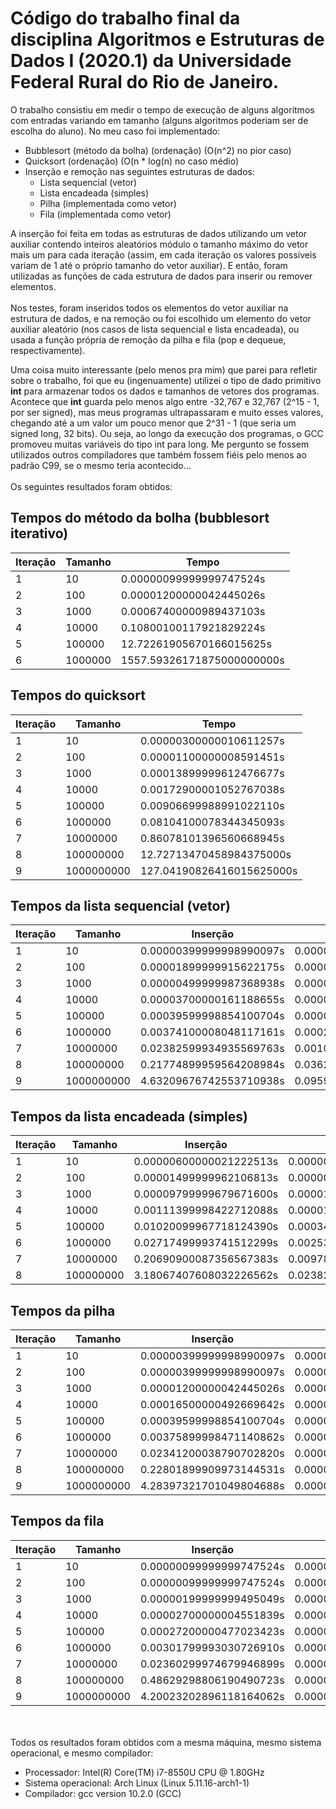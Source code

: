 # Código do trabalho final da disciplina Algoritmos e Estruturas de Dados I (2020.1) da Universidade Federal Rural do Rio de Janeiro.

O trabalho consistiu em medir o tempo de execução de alguns algoritmos com entradas variando em tamanho (alguns algoritmos poderiam ser de escolha do aluno). No meu caso foi implementado:

- Bubblesort (método da bolha) (ordenação) (O(n^2) no pior caso)
- Quicksort (ordenação) (O(n * log(n) no caso médio)
- Inserção e remoção nas seguintes estruturas de dados:
    - Lista sequencial (vetor)
    - Lista encadeada (simples)
    - Pilha (implementada como vetor)
    - Fila (implementada como vetor)

A inserção foi feita em todas as estruturas de dados utilizando um vetor auxiliar contendo inteiros aleatórios módulo o tamanho máximo do vetor mais um para cada iteração (assim, em cada iteração os valores possíveis variam de 1 até o próprio tamanho do vetor auxiliar). E então, foram utilizadas as funções de cada estrutura de dados para inserir ou remover elementos.
\
\
Nos testes, foram inseridos todos os elementos do vetor auxiliar na estrutura de dados, e na remoção ou foi escolhido um elemento do vetor auxiliar aleatório (nos casos de lista sequencial e lista encadeada), ou usada a função própria de remoção da pilha e fila (pop e dequeue, respectivamente).

Uma coisa muito interessante (pelo menos pra mim) que parei para refletir sobre o trabalho, foi que eu (ingenuamente) utilizei o tipo de dado primitivo <strong>int</strong> para armazenar todos os dados e tamanhos de vetores dos programas. Acontece que <strong>int</strong> guarda pelo menos algo entre -32,767 e 32,767 (2^15 - 1, por ser signed), mas meus programas ultrapassaram e muito esses valores, chegando até a um valor um pouco menor que 2^31 - 1 (que seria um signed long, 32 bits). Ou seja, ao longo da execução dos programas, o GCC promoveu muitas variáveis do tipo int para long. Me pergunto se fossem utilizados outros compiladores que também fossem fiéis pelo menos ao padrão C99, se o mesmo teria acontecido...
\
\
Os seguintes resultados foram obtidos:



## Tempos do método da bolha (bubblesort iterativo)

Iteração|Tamanho|Tempo
--- | --- | ---
|1|10|0.00000099999999747524s|
|2|100|0.00001200000042445026s|
|3|1000|0.00067400000989437103s|
|4|10000|0.10800100117921829224s|
|5|100000|12.72261905670166015625s|
|6|1000000|1557.59326171875000000000s|

## Tempos do quicksort

Iteração |  Tamanho  |       Tempo
--- | --- | ---
|    1    |  10         |   0.00000300000010611257s|
|    2    |  100        |   0.00001100000008591451s|
|    3    |  1000       |   0.00013899999612476677s|
|    4    |  10000      |   0.00172900001052767038s|
|    5    |  100000     |   0.00906699988991022110s|
|    6    |  1000000    |   0.08104100078344345093s|
|    7    |  10000000   |   0.86078101396560668945s|
|    8    |  100000000  |   12.72713470458984375000s|
|    9    |  1000000000 |   127.04190826416015625000s|

## Tempos da lista sequencial (vetor)

Iteração | Tamanho | Inserção | Remoção
--- | --- | --- | ---
|1 |10    |     0.00000399999998990097s |0.00000199999999495049s|
|2 |100  |      0.00001899999915622175s| 0.00000000000000000000s|
|3 |1000    |   0.00000499999987368938s| 0.00000099999999747524s|
|4| 10000    |  0.00003700000161188655s |0.00000700000009601354s|
|5 |100000   |  0.00039599998854100704s |0.00002099999983329326s|
|6 |1000000   | 0.00374100008048117161s |0.00026500000967644155s|
|7 |10000000  | 0.02382599934935569763s |0.00101699994411319494s|
|8 |100000000 | 0.21774899959564208984s |0.03629399836063385010s|
|9|1000000000|4.63209676742553710938s|0.09591200202703475952s|

## Tempos da lista encadeada (simples)

Iteração | Tamanho | Inserção | Remoção
--- | --- | --- | ---
|1| 10       | 0.00000600000021222513s |0.00000399999998990097s|
|2| 100       |0.00001499999962106813s |0.00000199999999495049s|
|3| 1000    |  0.00009799999679671600s |0.00001599999995960388s|
|4| 10000   |  0.00111399998422712088s |0.00001899999915622175s|
|5| 100000   | 0.01020099967718124390s |0.00034400000004097819s|
|6| 1000000  | 0.02717499993741512299s |0.00253599998541176319s|
|7| 10000000 | 0.20690900087356567383s |0.00978299975395202637s|
|8| 100000000 |3.18067407608032226562s |0.02382900007069110870s|

## Tempos da pilha

Iteração | Tamanho | Inserção | Remoção
--- | --- | --- | ---
|1|10        | 0.00000399999998990097s |0.00000199999999495049s|
|2| 100       | 0.00000399999998990097s |0.00000199999999495049s|
|3| 1000       |0.00001200000042445026s |0.00000099999999747524s|
|4| 10000    |  0.00016500000492669642s |0.00000199999999495049s|
|5| 100000   |  0.00039599998854100704s |0.00000099999999747524s|
|6| 1000000  |  0.00375899998471140862s |0.00000099999999747524s|
|7| 10000000  | 0.02341200038790702820s |0.00000099999999747524s|
|8| 100000000 | 0.22801899909973144531s |0.00000099999999747524s|
|9| 1000000000 |4.28397321701049804688s |0.00000199999999495049s|

## Tempos da fila

Iteração | Tamanho | Inserção | Remoção
--- | --- | --- | ---
|1| 10         |0.00000099999999747524s| 0.00000000000000000000s|
|2| 100        |0.00000099999999747524s| 0.00000000000000000000s|
|3| 1000       |0.00000199999999495049s| 0.00000000000000000000s|
|4| 10000      |0.00002700000004551839s| 0.00000000000000000000s|
|5| 100000     |0.00027200000477023423s| 0.00000099999999747524s|
|6| 1000000    |0.00301799993030726910s| 0.00000099999999747524s|
|7| 10000000   |0.02360299974679946899s| 0.00000000000000000000s|
|8| 100000000  |0.48629298806190490723s| 0.00000099999999747524s|
|9| 1000000000 |4.20023202896118164062s| 0.00000099999999747524s|

\
\
Todos os resultados foram obtidos com a mesma máquina, mesmo sistema operacional, e mesmo compilador:

- Processador: Intel(R) Core(TM) i7-8550U CPU @ 1.80GHz
- Sistema operacional: Arch Linux  (Linux 5.11.16-arch1-1)
- Compilador: gcc version 10.2.0 (GCC)



